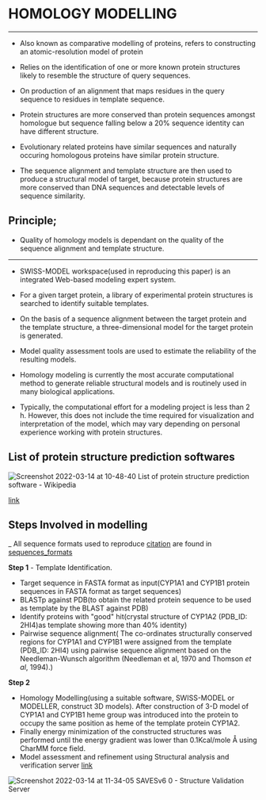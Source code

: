# HOMOLOGY MODELLING

---
- Also known as comparative modelling of proteins, refers to constructing an atomic-resolution model of protein

- Relies on the identification of one or more known protein structures likely to resemble the structure of query sequences.

- On production of an alignment that maps residues in the query sequence to residues in template sequence.

- Protein structures are more conserved than protein sequences amongst homologue but sequence falling below a 20% sequence identity can have different structure.

- Evolutionary related proteins have similar sequences and naturally occuring homologous proteins have similar protein structure.

- The sequence alignment and template structure are then used to produce a structural model of target, because protein structures are more conserved than DNA sequences and detectable levels of sequence similarity.

## **Principle;** 

- Quality of homology models is dependant on the quality of the sequence alignment and template structure.

---


- SWISS-MODEL workspace(used in reproducing this paper) is an integrated Web-based modeling expert system. 


- For a given target protein, a library of experimental protein structures is searched to identify suitable templates. 


- On the basis of a sequence alignment between the target protein and the template structure, a three-dimensional model for the target protein is generated. 


- Model quality assessment tools are used to estimate the reliability of the resulting models. 


- Homology modeling is currently the most accurate computational method to generate reliable structural models and is routinely used in many biological applications. 


- Typically, the computational effort for a modeling project is less than 2 h. However, this does not include the time required for visualization and interpretation of the model, which may vary depending on personal experience working with protein structures.


## List of protein structure prediction softwares 


![Screenshot 2022-03-14 at 10-48-40 List of protein structure prediction software - Wikipedia](https://user-images.githubusercontent.com/88286419/158127737-65e5233c-635b-45ee-8dd5-209c00ee694a.png)

[link](https://en.wikipedia.org/wiki/List_of_protein_structure_prediction_software)

## Steps Involved in modelling

_ All sequence formats used to reproduce [citation](https://www.researchgate.net/publication/264790092_Homology_Modeling_of_CYP1A1_CYP1B1_and_its_Subsequent_Molecular_Docking_Studies_with_Resveratrol_and_its_Analogues_using_AutoDock_Tools_40) are found in [sequences_formats](https://github.com/alunga20/Miniproject/tree/main/sequence_formats)


**Step 1** - Template Identification.
- Target sequence in FASTA format as input(CYP1A1 and CYP1B1 protein sequences in FASTA format as target sequences)
- BLASTp against PDB(to obtain the related protein sequence to be used as template by the BLAST against PDB)
- Identify proteins with "good" hit(crystal structure of CYP1A2 (PDB_ID: 2HI4)as template showing more than 40% identity)
- Pairwise sequence alignment( The co-ordinates structurally conserved regions for CYP1A1 and CYP1B1 were assigned from the template (PDB_ID: 2HI4) using pairwise sequence alignment based on the Needleman-Wunsch algorithm (Needleman et al, 1970 and Thomson _et al_, 1994).)

**Step 2**
- Homology Modelling(using a suitable software, SWISS-MODEL or MODELLER, construct 3D models). After construction of 3-D model of CYP1A1
and CYP1B1 heme group was introduced into the protein
to occupy the same position as heme of the template
protein CYP1A2. 
- Finally energy minimization of the
constructed structures was performed until the energy
gradient was lower than 0.1Kcal/mole Å using CharMM
force field.
- Model assessment and refinement using Structural analysis and verification server [link](https://saves.mbi.ucla.edu/)

![Screenshot 2022-03-14 at 11-34-05 SAVESv6 0 - Structure Validation Server](https://user-images.githubusercontent.com/88286419/158139610-4d2f7bf5-c2e8-4864-aaca-1b0aa6f12b6d.png)


